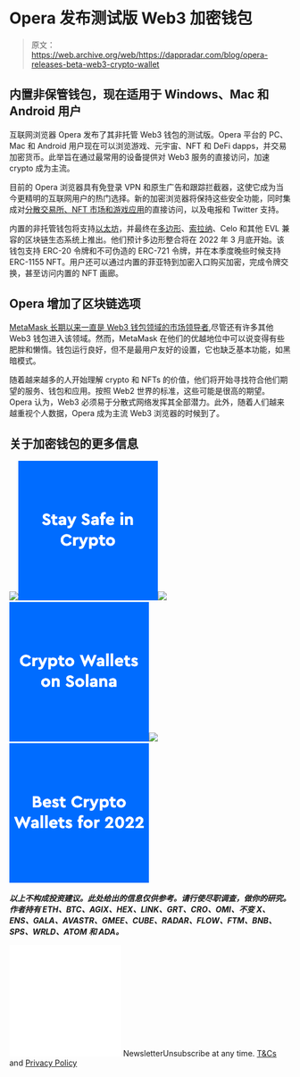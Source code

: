 # Opera 发布测试版 Web3 加密钱包

> 原文：<https://web.archive.org/web/https://dappradar.com/blog/opera-releases-beta-web3-crypto-wallet>

## 内置非保管钱包，现在适用于 Windows、Mac 和 Android 用户

互联网浏览器 Opera 发布了其非托管 Web3 钱包的测试版。Opera 平台的 PC、Mac 和 Android 用户现在可以浏览游戏、元宇宙、NFT 和 DeFi dapps，并交易加密货币。此举旨在通过最常用的设备提供对 Web3 服务的直接访问，加速 crypto 成为主流。

目前的 Opera 浏览器具有免登录 VPN 和原生广告和跟踪拦截器，这使它成为当今更精明的互联网用户的热门选择。新的加密浏览器将保持这些安全功能，同时集成对[分散交易所、NFT 市场和游戏应用](https://web.archive.org/web/20221002012502/https://dappradar.com/rankings)的直接访问，以及电报和 Twitter 支持。

内置的非托管钱包将支持[以太坊](https://web.archive.org/web/20221002012502/https://dappradar.com/rankings/protocol/ethereum)，并最终在[多边形](https://web.archive.org/web/20221002012502/https://dappradar.com/rankings/protocol/polygon)、[索拉纳](https://web.archive.org/web/20221002012502/https://dappradar.com/rankings/protocol/solana)、Celo 和其他 EVL 兼容的区块链生态系统上推出。他们预计多边形整合将在 2022 年 3 月底开始。该钱包支持 ERC-20 令牌和不可伪造的 ERC-721 令牌，并在本季度晚些时候支持 ERC-1155 NFT。用户还可以通过内置的菲亚特到加密入口购买加密，完成令牌交换，甚至访问内置的 NFT 画廊。

## Opera 增加了区块链选项

[MetaMask 长期以来一直是 Web3 钱包领域的市场领导者](/web/20221002012502/https://dappradar.com/blog/set-up-metamask-on-layer-2-and-avoid-ethereum-gas-fees/),尽管还有许多其他 Web3 钱包进入该领域。然而，MetaMask 在他们的优越地位中可以说变得有些肥胖和懒惰。钱包运行良好，但不是最用户友好的设置，它也缺乏基本功能，如黑暗模式。

随着越来越多的人开始理解 crypto 和 NFTs 的价值，他们将开始寻找符合他们期望的服务、钱包和应用。按照 Web2 世界的标准，这些可能是很高的期望。Opera 认为，Web3 必须易于分散式网络发挥其全部潜力。此外，随着人们越来越重视个人数据，Opera 成为主流 Web3 浏览器的时候到了。

## 关于加密钱包的更多信息

[](https://web.archive.org/web/20221002012502/https://dappradar.com/blog/4-tips-on-blockchain-cybersecurity-stay-safe-in-crypto)[![](img/87befc4a1e42119d30e207f259589417.png)<picture>![](img/fb69436cd8ceb31e5ebda7c6c35a707d.png)</picture>](https://web.archive.org/web/20221002012502/https://dappradar.com/blog/4-tips-on-blockchain-cybersecurity-stay-safe-in-crypto)[](https://web.archive.org/web/20221002012502/https://dappradar.com/blog/how-to-start-using-defi-dapps-and-crypto-wallets-on-solana)[![](img/87befc4a1e42119d30e207f259589417.png)<picture>![](img/4439c04d557df3c312c32f5d78832045.png)</picture>](https://web.archive.org/web/20221002012502/https://dappradar.com/blog/how-to-start-using-defi-dapps-and-crypto-wallets-on-solana)[](https://web.archive.org/web/20221002012502/https://dappradar.com/blog/best-cryptocurrency-wallets-for-2022)[![](img/87befc4a1e42119d30e207f259589417.png)<picture>![](img/17455e3d32e1887b15add72f735a99b3.png)</picture>](https://web.archive.org/web/20221002012502/https://dappradar.com/blog/best-cryptocurrency-wallets-for-2022)

***以上不构成投资建议。此处给出的信息仅供参考。请行使尽职调查，做你的研究。作者持有 ETH、BTC、AGIX、HEX、LINK、GRT、CRO、OMI、不变 X、ENS、GALA、AVASTR、GMEE、CUBE、RADAR、FLOW、FTM、BNB、SPS、WRLD、ATOM 和 ADA。***

![](img/6d5a4a2d609c56e1a5771717e54ba759.png) NewsletterUnsubscribe at any time. [T&Cs](https://web.archive.org/web/20221002012502/https://dappradar.com/terms) and [Privacy Policy](https://web.archive.org/web/20221002012502/https://dappradar.com/privacy-policy)